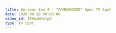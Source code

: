 ```yaml
---
title: Serious Sam 4 - "ARMAGEDDON" Spec TV Spot
date: 2020-09-20 00:00:00
video_id: 1PAGaWUnlpQ
type: TV Spot
---
```

